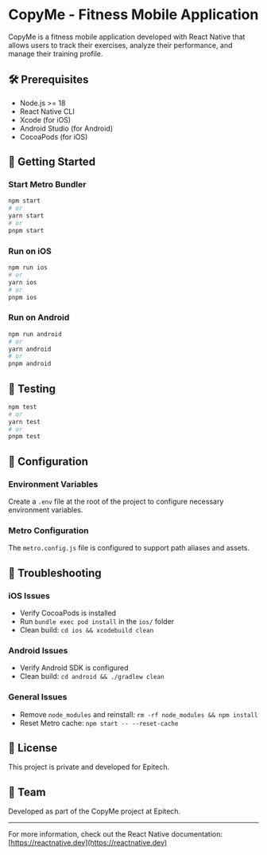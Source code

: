 # CopyMe - Fitness Mobile Application

CopyMe is a fitness mobile application developed with React Native that allows users to track their exercises, analyze their performance, and manage their training profile.

## 🛠️ Prerequisites

- Node.js >= 18
- React Native CLI
- Xcode (for iOS)
- Android Studio (for Android)
- CocoaPods (for iOS)

## 🚀 Getting Started

### Start Metro Bundler
```bash
npm start
# or
yarn start
# or
pnpm start
```

### Run on iOS
```bash
npm run ios
# or
yarn ios
# or
pnpm ios
```

### Run on Android
```bash
npm run android
# or
yarn android
# or
pnpm android
```

## 🧪 Testing

```bash
npm test
# or
yarn test
# or
pnpm test
```

## 🔧 Configuration

### Environment Variables
Create a `.env` file at the root of the project to configure necessary environment variables.

### Metro Configuration
The `metro.config.js` file is configured to support path aliases and assets.

## 🐛 Troubleshooting

### iOS Issues
- Verify CocoaPods is installed
- Run `bundle exec pod install` in the `ios/` folder
- Clean build: `cd ios && xcodebuild clean`

### Android Issues
- Verify Android SDK is configured
- Clean build: `cd android && ./gradlew clean`

### General Issues
- Remove `node_modules` and reinstall: `rm -rf node_modules && npm install`
- Reset Metro cache: `npm start -- --reset-cache`

## 📄 License

This project is private and developed for Epitech.

## 👥 Team

Developed as part of the CopyMe project at Epitech.

---

For more information, check out the React Native documentation: [https://reactnative.dev](https://reactnative.dev)
